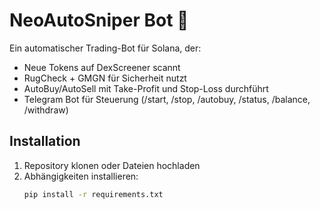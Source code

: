 # NeoAutoSniper Bot 🚀

Ein automatischer Trading-Bot für Solana, der:
- Neue Tokens auf DexScreener scannt
- RugCheck + GMGN für Sicherheit nutzt
- AutoBuy/AutoSell mit Take-Profit und Stop-Loss durchführt
- Telegram Bot für Steuerung (/start, /stop, /autobuy, /status, /balance, /withdraw)

## Installation
1. Repository klonen oder Dateien hochladen
2. Abhängigkeiten installieren:
   ```bash
   pip install -r requirements.txt
